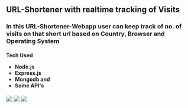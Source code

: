 <h2>URL-Shortener with realtime tracking of Visits</h2>
<h3>In this URL-Shortener-Webapp user can keep track of no. of visits on that short url based on Country, Browser and Operating System</h3>
<h4>Tech Used
<ul>
<li>Node.js </li>
<li>Express.js</li>
<li>Mongodb and </li>
<li>Some API's  </li>


</ul>
</h4>

<img src="https://user-images.githubusercontent.com/56843176/132999458-9ee2cbc4-ec85-45b6-b447-62a0275f60c8.png"/>
<img src="https://user-images.githubusercontent.com/56843176/132999459-07738678-18e6-4844-a9be-45b336aa2d17.png"/>
<img src="https://user-images.githubusercontent.com/56843176/132999461-10112cf5-3b8d-4af8-9fb9-93d52ba226d5.png"/>

<!-- ![Screenshot (213)](https://user-images.githubusercontent.com/56843176/132999458-9ee2cbc4-ec85-45b6-b447-62a0275f60c8.png)
![Screenshot (215)](https://user-images.githubusercontent.com/56843176/132999459-07738678-18e6-4844-a9be-45b336aa2d17.png)
![Screenshot (214)](https://user-images.githubusercontent.com/56843176/132999461-10112cf5-3b8d-4af8-9fb9-93d52ba226d5.png) -->

